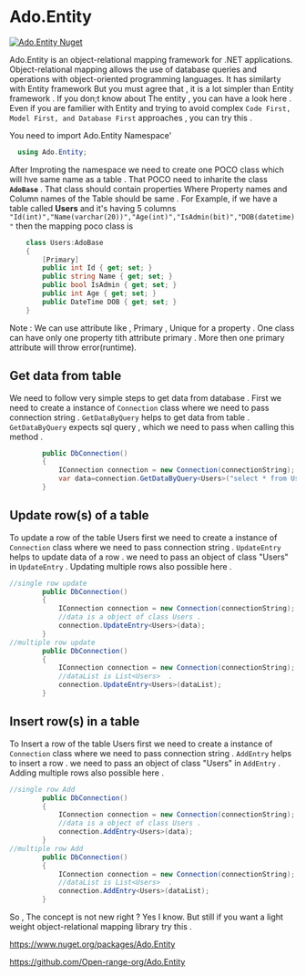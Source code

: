 # Ado.Entity

[![Ado.Entity Nuget](https://img.shields.io/nuget/v/Ado.Entity.svg?style=plastic&logo=appveyor)](https://www.nuget.org/packages/Ado.Entity)


  Ado.Entity is an object-relational mapping framework for .NET applications. Object-relational mapping allows the use of database queries and operations with object-oriented programming languages.
  It has similarty with Entity framework But you must agree that , it is a lot simpler than Entity framework . If you don;t know about The entity , you can have a look here . Even if you are familier with Entity and trying to avoid complex  `Code First, Model First, and Database First` approaches , you can try this .

You need to import Ado.Entity Namespace'
```cs
  using Ado.Entity;
```
After Improting the namespace we need to create one POCO class which will hve same name as a table . That POCO need to inharite the class **`AdoBase`** . That class should contain properties Where Property names and Column names of the Table should be same . For Example, if we have a table called **Users** and it's having 5 columns `"Id(int)","Name(varchar(20))","Age(int)","IsAdmin(bit)","DOB(datetime)"` then the mapping poco class is  

```cs
    class Users:AdoBase
    {
        [Primary]
        public int Id { get; set; }
        public string Name { get; set; }
        public bool IsAdmin { get; set; }
        public int Age { get; set; }
        public DateTime DOB { get; set; }
    }
```
Note : We can use attribute like , Primary , Unique  for a property . One class can have only one property tith attribute primary . More then one primary attribute will throw error(runtime).

## Get data from table
We need to follow very simple steps to get data from database . First we need to create a instance of `Connection` class where we need to pass connection string .  `GetDataByQuery` helps to get data from table . `GetDataByQuery` expects sql query , which we need to pass when calling this method . 



```cs
        public DbConnection()
        {
            IConnection connection = new Connection(connectionString);
            var data=connection.GetDataByQuery<Users>("select * from Users");
        }
```

## Update row(s) of a table
To update a row of the table Users first we need to create a instance of `Connection` class where we need to pass connection string .  `UpdateEntry` helps to update data of a row . we need to pass an object of class "Users" in `UpdateEntry` . 
 Updating multiple rows also possible here . 

```cs
//single row update
        public DbConnection()
        {
            IConnection connection = new Connection(connectionString);
            //data is a object of class Users .
            connection.UpdateEntry<Users>(data);
        }
//multiple row update
        public DbConnection()
        {
            IConnection connection = new Connection(connectionString);
            //dataList is List<Users>  .
            connection.UpdateEntry<Users>(dataList);
        }
```
## Insert row(s) in a table
To Insert a row of the table Users first we need to create a instance of `Connection` class where we need to pass connection string .  `AddEntry` helps to insert a row . we need to pass an object of class "Users" in `AddEntry` . 
 Adding multiple rows also possible here . 

```cs
//single row Add
        public DbConnection()
        {
            IConnection connection = new Connection(connectionString);
            //data is a object of class Users .
            connection.AddEntry<Users>(data);
        }
//multiple row Add
        public DbConnection()
        {
            IConnection connection = new Connection(connectionString);
            //dataList is List<Users>  .
            connection.AddEntry<Users>(dataList);
        }
```

So , The concept is not new right ? Yes I know. But still if you want a light weight object-relational mapping library try this .

https://www.nuget.org/packages/Ado.Entity

https://github.com/Open-range-org/Ado.Entity

